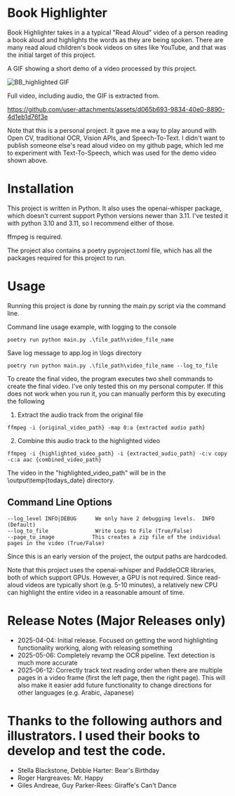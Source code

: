 # Book Highlighter

Book Highlighter takes in a a typical "Read Aloud" video of a person reading a book aloud and highlights the words as they are being spoken.  There are many read aloud children's book videos on sites like YouTube, and that was the initial target of this project.

A GIF showing a short demo of a video processed by this project.

![BB_highlighted GIF](https://github.com/user-attachments/assets/0b75eae2-b68d-4649-9c6a-d4f68ed49908)

Full video, including audio, the GIF is extracted from.

https://github.com/user-attachments/assets/d065b693-9834-40e0-8890-4d1eb1d76f3e

Note that this is a personal project.  It gave me a way to play around with Open CV, traditional OCR, Vision APIs, and Speech-To-Text.  I didn't want to publish someone else's read aloud video on my github page, which led me to experiment with Text-To-Speech, which was used for the demo video shown above.

# Installation 

This project is written in Python.  It also uses the openai-whisper package, which doesn't current support Python versions newer than 3.11. I've tested it with python 3.10 and 3.11, so I recommend either of those.

ffmpeg is required.

The project also contains a poetry pyproject.toml file, which has all the packages required for this project to run.


# Usage

Running this project is done by running the main.py script via the command line. 

Command line usage example, with logging to the console
```
poetry run python main.py .\file_path\video_file_name
```

Save log message to app.log in \logs directory
```
poetry run python main.py .\file_path\video_file_name --log_to_file
```

To create the final video, the program executes two shell commands to create the final video.  I've only tested this on my personal computer.  If this does not work when you run it, you can manually perform this by executing the following

1. Extract the audio track from the original file
```
ffmpeg -i {original_video_path} -map 0:a {extracted audio path}
```

2. Combine this audio track to the highlighted video
```
ffmpeg -i {highlighted_video_path} -i {extracted_audio_path} -c:v copy -c:a aac {combined_video_path}
```

The video in the "highlighted_video_path" will be in the \output\temp\{todays_date} directory.  

## Command Line Options
```
--log_level INFO|DEBUG      We only have 2 debugging levels.  INFO (Default)
--log_to_file               Write Logs to File (True/False)
--page_to_image            This creates a zip file of the individual pages in the video (True/False)
```

Since this is an early version of the project, the output paths are hardcoded.

Note that this project uses the openai-whisper and PaddleOCR libraries, both of which support GPUs.  However, a GPU is not required.  Since read-aloud videos are typically short (e.g. 5-10 minutes), a relatively new CPU can highlight the entire video in a reasonable amount of time.

# Release Notes (Major Releases only)
- 2025-04-04: Initial release.  Focused on getting the word highlighting functionality working, along with releasing something
- 2025-05-06: Completely revamp the OCR pipeline.  Text detection is much more accurate  
- 2025-06-12: Correctly track text reading order when there are multiple pages in a video frame (first the left page, then the right page).  This will also make it easier add future functionality to change directions for other languages (e.g. Arabic, Japanese)

# Thanks to the following authors and illustrators.  I used their books to develop and test the code.  
- Stella Blackstone, Debbie Harter: Bear's Birthday
- Roger Hargreaves: Mr. Happy
- Giles Andreae, Guy Parker-Rees: Giraffe's Can't Dance
